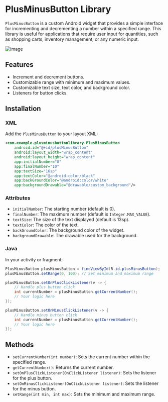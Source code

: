 # PlusMinusButton Library

`PlusMinusButton` is a custom Android widget that provides a simple interface for incrementing and decrementing a number within a specified range. This library is useful for applications that require user input for quantities, such as shopping carts, inventory management, or any numeric input.

![image](https://github.com/user-attachments/assets/772b1518-d161-4ce1-8570-d0541703f673)


## Features

- Increment and decrement buttons.
- Customizable range with minimum and maximum values.
- Customizable text size, text color, and background color.
- Listeners for button clicks.

## Installation

### XML

Add the `PlusMinusButton` to your layout XML:
```xml
<com.example.plusminusbuttonlibrary.PlusMinusButton
    android:id="@+id/plusMinusButton"
    android:layout_width="wrap_content"
    android:layout_height="wrap_content"
    app:initialNumber="0"
    app:finalNumber="10"
    app:textSize="16sp"
    app:textColor="@android:color/black"
    app:backGroundColor="@android:color/white"
    app:backgroundDrawable="@drawable/custom_background"/>

```
### Attributes

-   `initialNumber`: The starting number (default is 0).
-   `finalNumber`: The maximum number (default is `Integer.MAX_VALUE`).
-   `textSize`: The size of the text displayed (default is 13sp).
-   `textColor`: The color of the text.
-   `backGroundColor`: The background color of the widget.
-   `backgroundDrawable`: The drawable used for the background.
### Java
In your activity or fragment:
```java
PlusMinusButton plusMinusButton = findViewById(R.id.plusMinusButton);
plusMinusButton.setRange(0, 100); // Set minimum and maximum range

plusMinusButton.setOnPlusClickListener(v -> {
    // Handle plus button click
    int currentNumber = plusMinusButton.getCurrentNumber();
    // Your logic here
});

plusMinusButton.setOnMinusClickListener(v -> {
    // Handle minus button click
    int currentNumber = plusMinusButton.getCurrentNumber();
    // Your logic here
});
```
## Methods

-   `setCurrentNumber(int number)`: Sets the current number within the specified range.
-   `getCurrentNumber()`: Returns the current number.
-   `setOnPlusClickListener(OnClickListener listener)`: Sets the listener for the plus button.
-   `setOnMinusClickListener(OnClickListener listener)`: Sets the listener for the minus button.
-   `setRange(int min, int max)`: Sets the minimum and maximum range.


